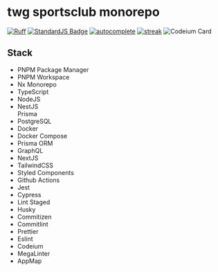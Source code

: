 # twg sportsclub monorepo

<a href="https://github.com/astral-sh/ruff"><img src="https://img.shields.io/endpoint?url=https://raw.githubusercontent.com/astral-sh/ruff/main/assets/badge/v2.json" alt="Ruff" style="max-width:100%;"></a>
<a href="https://standardjs.com"><img src="https://img.shields.io/badge/code_style-standard-brightgreen.svg" alt="StandardJS Badge"></a>
[![autocomplete](https://codeium.com/badges/user/witlessly-protected-thrasher-23768/autocomplete)](https://codeium.com/profile/witlessly-protected-thrasher-23768)
[![streak](https://codeium.com/badges/v2/user/witlessly-protected-thrasher-23768/streak)](https://codeium.com/profile/witlessly-protected-thrasher-23768)
<img src="https://codeium.com/profile/witlessly-protected-thrasher-23768/card.png" alt="Codeium Card">

## Stack

<div>
  <ul>
    <li>PNPM Package Manager</li>
    <li>PNPM Workspace</li>
    <li>Nx Monorepo</li>
    <li>TypeScript</li>
    <li>NodeJS</li>
    <li>NestJS</li> Prisma
    <li>PostgreSQL</li>
    <li>Docker</li>
    <li>Docker Compose</li>
    <li>Prisma ORM</li>
    <li>GraphQL</li>
    <li>NextJS</li>
    <li>TailwindCSS</li>
    <li>Styled Components</li>
    <li>Github Actions</li>
    <li>Jest</li>
    <li>Cypress</li>
    <li>Lint Staged</li>
    <li>Husky</li>
    <li>Commitizen</li>
    <li>Commitlint</li>
    <li>Prettier</li>
    <li>Eslint</li>
    <li>Codeium</li>
    <li>MegaLinter</li>
    <li>AppMap</li>
  </ul>
</div>
